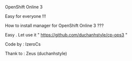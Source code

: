 OpenShift Online 3 

Easy for everyone !!!

How to install manager for OpenShift Online 3 ???

Easy . Let use it " https://github.com/duchanhstyle/cp-ops3 "

Code by : IzeroCs

Thank to : Zeus (duchanhstyle)
